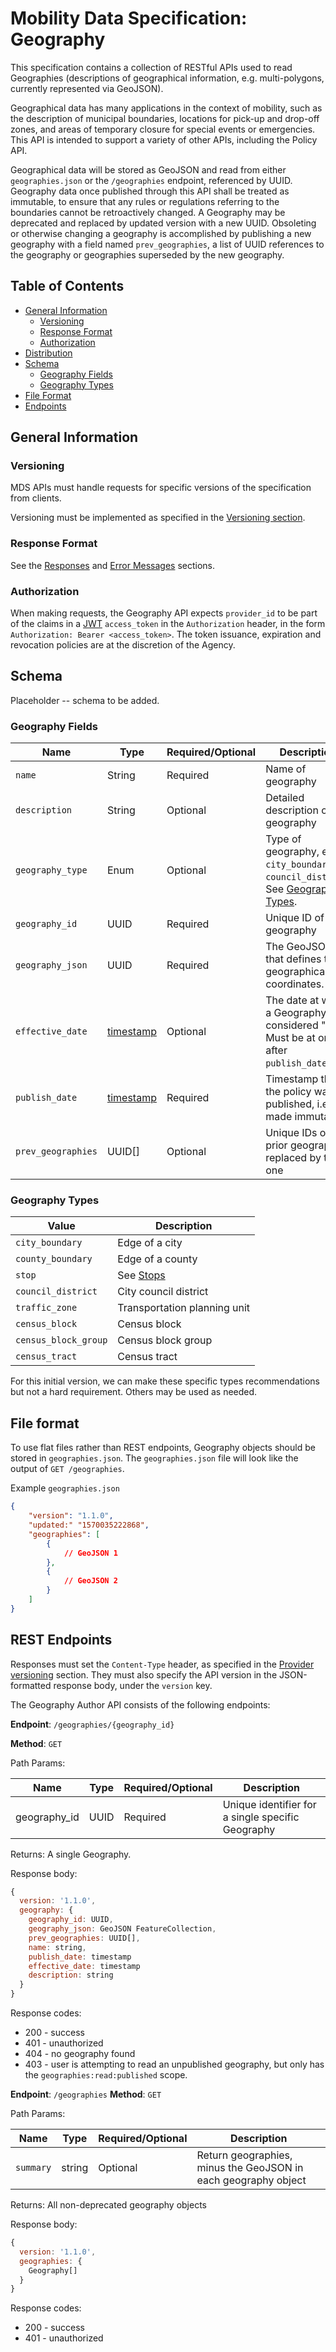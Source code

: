 # Mobility Data Specification: Geography

This specification contains a collection of RESTful APIs used to read Geographies (descriptions of geographical information, e.g. multi-polygons, currently represented via GeoJSON).

Geographical data has many applications in the context of mobility, such as the description of municipal boundaries, locations for pick-up and drop-off zones, and areas of temporary closure for special events or emergencies.  This API is intended to support a variety of other APIs, including the Policy API.

Geographical data will be stored as GeoJSON and read from either `geographies.json` or the `/geographies` endpoint, referenced by UUID. Geography data once published through this API shall be treated as immutable, to ensure that any rules or regulations referring to the boundaries cannot be retroactively changed.  A Geography may be deprecated and replaced by updated version with a new UUID.
Obsoleting or otherwise changing a geography is accomplished by publishing a new geography with a field named `prev_geographies`, a list of UUID references to the geography or geographies superseded by the new geography.

## Table of Contents

* [General Information](#general-information)
   * [Versioning](#versioning)
   * [Response Format](#repsonse-format)
   * [Authorization](#authorization)
* [Distribution](#distribution)
* [Schema](#schema)
  * [Geography Fields](#geography-fields)
  * [Geography Types](#geography-types)
* [File Format](#file-format)
* [Endpoints](#endpoints)

## General Information

### Versioning

MDS APIs must handle requests for specific versions of the specification from clients.

Versioning must be implemented as specified in the [Versioning section][versioning].

### Response Format

See the [Responses][responses] and [Error Messages][error-messages] sections.

### Authorization

When making requests, the Geography API expects `provider_id` to be part of the claims in a [JWT](https://jwt.io/) `access_token` in the `Authorization` header, in the form `Authorization: Bearer <access_token>`. The token issuance, expiration and revocation policies are at the discretion of the Agency.

<a name="schema"></a>

## Schema

Placeholder -- schema to be added.  

### Geography Fields

| Name               | Type      | Required/Optional | Description                                                                         |
| ----------------   | --------- | --- | ----------------------------------------------------------------------------------- |
| `name`             | String    | Required   | Name of geography                                                                      |
| `description`      | String    | Optional   | Detailed description of geography                                                                      |
| `geography_type`   | Enum      | Optional   | Type of geography, e.g. `city_boundary` or `council_district`.  See [Geography Types](geo_types). |
| `geography_id`     | UUID      | Required   | Unique ID of geography                                                                 |
| `geography_json`   | UUID      | Required   | The GeoJSON that defines the geographical coordinates.
| `effective_date`   | [timestamp][ts] | Optional   | The date at which a Geography is considered "live".  Must be at or after `publish_date`.
| `publish_date`     | [timestamp][ts] | Required   | Timestamp that the policy was published, i.e. made immutable                                             |
| `prev_geographies` | UUID[]    | Optional   | Unique IDs of prior geographies replaced by this one                                   |

### Geography Types

| Value                | Description                  |
| -----                | -----------                  |
| `city_boundary`      | Edge of a city               |
| `county_boundary`    | Edge of a county             |
| `stop`               | See [Stops](stops)           |
| `council_district`   | City council district        |
| `traffic_zone`       | Transportation planning unit |
| `census_block`       | Census block                 |
| `census_block_group` | Census block group           |
| `census_tract`       | Census tract                 |

For this initial version, we can make these specific types recommendations but not a hard requirement.  Others may be used as needed.

<a name="file-format"></a>

## File format

To use flat files rather than REST endpoints, Geography objects should be stored in `geographies.json`.  The `geographies.json` file will look like the output of `GET /geographies`.  

Example `geographies.json`
```json
{
    "version": "1.1.0",
    "updated:" "1570035222868",
    "geographies": [
        {
            // GeoJSON 1
        },
        {
            // GeoJSON 2
        }
    ]
}
```

<a name="endpoints"></a>

## REST Endpoints

Responses must set the `Content-Type` header, as specified in the [Provider versioning](../provider/README.md#versioning) section. They must also specify the API version in the JSON-formatted response body, under the `version` key.

The Geography Author API consists of the following endpoints:

**Endpoint**:  `/geographies/{geography_id}`

**Method**: `GET`

Path Params:

| Name          | Type | Required/Optional | Description                                       |
| ------------- | ---- | --- | --------------------------------------------------- |
| geography_id  | UUID | Required   | Unique identifier for a single specific Geography |

Returns: A single Geography.  

Response body:
```js
{
  version: '1.1.0',
  geography: {
    geography_id: UUID,
    geography_json: GeoJSON FeatureCollection,
    prev_geographies: UUID[],
    name: string,
    publish_date: timestamp
    effective_date: timestamp
    description: string
  } 
}
```

Response codes:
- 200 - success
- 401 - unauthorized
- 404 - no geography found
- 403 - user is attempting to read an unpublished geography, but only has the `geographies:read:published` scope.

**Endpoint**:  `/geographies`
**Method**: `GET`

Path Params: 

| Name         | Type      | Required/Optional | Description                                    |
| ------------ | --------- | --- | ---------------------------------------------- |
| `summary`    | string    | Optional   | Return geographies, minus the GeoJSON in each geography object     |

Returns: All non-deprecated geography objects

Response body:
```js
{
  version: '1.1.0',
  geographies: {
    Geography[]
  } 
}
```

Response codes:
- 200 - success
- 401 - unauthorized

[error-messages]: /general-information.md#error-messages
[responses]: /general-information.md#responses
[ts]: /general-information.md#timestamps
[versioning]: /general-information.md#versioning